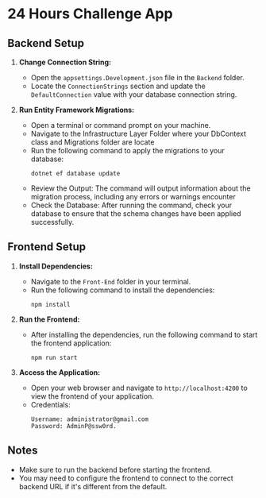 # 24 Hours Challenge App

## Backend Setup

1. **Change Connection String:** 
   - Open the `appsettings.Development.json` file in the `Backend` folder.
   - Locate the `ConnectionStrings` section and update the `DefaultConnection` value with your database connection string.

2. **Run Entity Framework Migrations:**
   - Open a terminal or command prompt on your machine.
   - Navigate to the Infrastructure Layer Folder where your DbContext class and Migrations folder are locate
   - Run the following command to apply the migrations to your database:
     ```
     dotnet ef database update
     ```
   - Review the Output: The command will output information about the migration process, including any errors or warnings encounter
   - Check the Database: After running the command, check your database to ensure that the schema changes have been applied successfully.


## Frontend Setup

1. **Install Dependencies:**
   - Navigate to the `Front-End` folder in your terminal.
   - Run the following command to install the dependencies:
     ```
     npm install
     ```

2. **Run the Frontend:**
   - After installing the dependencies, run the following command to start the frontend application:
     ```
     npm run start
     ```

3. **Access the Application:**
   - Open your web browser and navigate to `http://localhost:4200` to view the frontend of your application.
   - Credentials:
     ```
     Username: administrator@gmail.com
     Password: AdminP@ssw0rd.
     ```

## Notes
- Make sure to run the backend before starting the frontend.
- You may need to configure the frontend to connect to the correct backend URL if it's different from the default.
